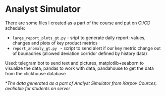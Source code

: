 # Analyst Simulator

There are some files I created as a part of the course and put on CI/CD schedule:
* `large_report_plots_gt.py` - sript to generate daily report: values, changes and plots of key product metrics
* `report_anomaly_gt.py ` - script to send alert if our key metric change out of bounadries (allowed deviation corridor defined by history data)

Used: telegram bot to send text and pictures, matplotlib+seaborn to visualize the data, pandas to work with data, pandahouse to get the data from the clickhouse database

**The data generated as a part of Analyst Simulator from Karpov Cources,
avaliable for students on server*
